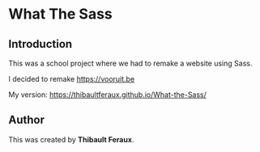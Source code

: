 # What The Sass

## Introduction

This was a school project where we had to remake a website using Sass.

I decided to remake https://vooruit.be

My version: https://thibaultferaux.github.io/What-the-Sass/

## Author

This was created by **Thibault Feraux**.
